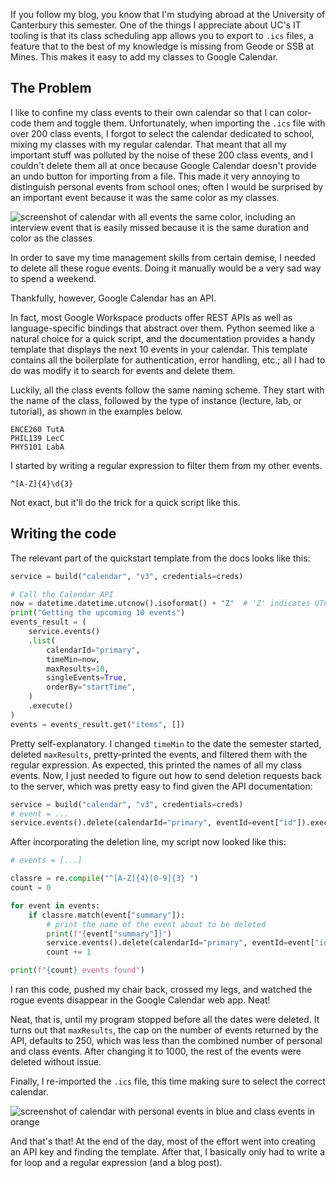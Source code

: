 If you follow my blog, you know that I'm studying abroad at the University of Canterbury this semester. One of the things I appreciate about UC's IT tooling is that its class scheduling app allows you to export to `.ics` files, a feature that to the best of my knowledge is missing from Geode or SSB at Mines. This makes it easy to add my classes to Google Calendar.

## The Problem

I like to confine my class events to their own calendar so that I can color-code them and toggle them. Unfortunately, when importing the `.ics` file with over 200 class events, I forgot to select the calendar dedicated to school, mixing my classes with my regular calendar. That meant that all my important stuff was polluted by the noise of these 200 class events, and I couldn't delete them all at once because Google Calendar doesn't provide an undo button for importing from a file. This made it very annoying to distinguish personal events from school ones; often I would be surprised by an important event because it was the same color as my classes.

![screenshot of calendar with all events the same color, including an interview event that is easily missed because it is the same duration and color as the classes](messed_up_calendar.png "How long does it take you to find when my interview is?")

In order to save my time management skills from certain demise, I needed to delete all these rogue events. Doing it manually would be a very sad way to spend a weekend.

Thankfully, however, Google Calendar has an API.

In fact, most Google Workspace products offer REST APIs as well as language-specific bindings that abstract over them. Python seemed like a natural choice for a quick script, and the documentation provides a handy template that displays the next 10 events in your calendar. This template contains all the boilerplate for authentication, error handling, etc.; all I had to do was modify it to search for events and delete them.

Luckily, all the class events follow the same naming scheme. They start with the name of the class, followed by the type of instance (lecture, lab, or tutorial), as shown in the examples below.
```
ENCE260 TutA
PHIL139 LecC
PHYS101 LabA
```
I started by writing a regular expression to filter them from my other events.
```regex
^[A-Z]{4}\d{3} 
```
Not exact, but it'll do the trick for a quick script like this.

## Writing the code
The relevant part of the quickstart template from the docs looks like this:
```py
service = build("calendar", "v3", credentials=creds)

# Call the Calendar API
now = datetime.datetime.utcnow().isoformat() + "Z"  # 'Z' indicates UTC time
print("Getting the upcoming 10 events")
events_result = (
    service.events()
    .list(
        calendarId="primary",
        timeMin=now,
        maxResults=10,
        singleEvents=True,
        orderBy="startTime",
    )
    .execute()
)
events = events_result.get("items", [])
```
Pretty self-explanatory. I changed `timeMin` to the date the semester started, deleted `maxResults`, pretty-printed the events, and filtered them with the regular expression. As expected, this printed the names of all my class events. Now, I just needed to figure out how to send deletion requests back to the server, which was pretty easy to find given the API documentation:
```py
service = build("calendar", "v3", credentials=creds)
# event = ...
service.events().delete(calendarId="primary", eventId=event["id"]).execute()
```

After incorporating the deletion line, my script now looked like this:
```py
# events = [...]

classre = re.compile("^[A-Z]{4}[0-9]{3} ")
count = 0

for event in events:
    if classre.match(event["summary"]):
        # print the name of the event about to be deleted
        print(f"{event["summary"]}")
        service.events().delete(calendarId="primary", eventId=event["id"]).execute()
        count += 1

print(f"{count} events found")
```

I ran this code, pushed my chair back, crossed my legs, and watched the rogue events disappear in the Google Calendar web app. Neat!

Neat, that is, until my program stopped before all the dates were deleted. It turns out that `maxResults`, the cap on the number of events returned by the API, defaults to 250, which was less than the combined number of personal and class events. After changing it to 1000, the rest of the events were deleted without issue.

Finally, I re-imported the `.ics` file, this time making sure to select the correct calendar.

![screenshot of calendar with personal events in blue and class events in orange](fixed_calendar.png "Phew, that's much easier to read!")

And that's that! At the end of the day, most of the effort went into creating an API key and finding the template. After that, I basically only had to write a for loop and a regular expression (and a blog post).
